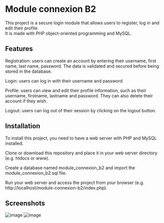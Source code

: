 # Module connexion B2
This project is a secure login module that allows users to register, log in and edit their profile. 
<br>
It is made with PHP object-oriented programming and MySQL.

## Features
Registration: users can create an account by entering their username, first name, last name, password. The data is validated and secured before being stored in the database.
<br />

Login: users can log in with their username and password
<br />

Profile: users can view and edit their profile information, such as their username, firstname, lastname and password. They can also delete their account if they wish.
<br />

Logout: users can log out of their session by clicking on the logout button.

## Installation
To install this project, you need to have a web server with PHP and MySQL installed.

Clone or download this repository and place it in your web server directory (e.g. htdocs or www).
<br />

Create a database named module_connexion_b2 and import the module_connexion_b2.sql file.
<br />

Run your web server and access the project from your browser (e.g. http://localhost/module-connexion-b2/index.php).

## Screenshots
![image](https://github.com/christopher-cornet/module-connexion-b2/assets/115154379/cecf47a4-ae70-4fe1-9c1a-bdec56461d2b)
![image](https://github.com/christopher-cornet/module-connexion-b2/assets/115154379/735ec361-1692-4949-ba3c-a1680db32e28)

